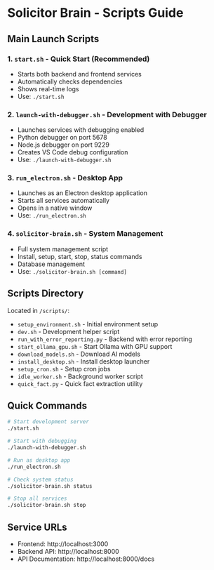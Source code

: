 # Solicitor Brain - Scripts Guide

## Main Launch Scripts

### 1. `start.sh` - Quick Start (Recommended)
- Starts both backend and frontend services
- Automatically checks dependencies
- Shows real-time logs
- Use: `./start.sh`

### 2. `launch-with-debugger.sh` - Development with Debugger
- Launches services with debugging enabled
- Python debugger on port 5678
- Node.js debugger on port 9229
- Creates VS Code debug configuration
- Use: `./launch-with-debugger.sh`

### 3. `run_electron.sh` - Desktop App
- Launches as an Electron desktop application
- Starts all services automatically
- Opens in a native window
- Use: `./run_electron.sh`

### 4. `solicitor-brain.sh` - System Management
- Full system management script
- Install, setup, start, stop, status commands
- Database management
- Use: `./solicitor-brain.sh [command]`

## Scripts Directory

Located in `/scripts/`:

- `setup_environment.sh` - Initial environment setup
- `dev.sh` - Development helper script
- `run_with_error_reporting.py` - Backend with error reporting
- `start_ollama_gpu.sh` - Start Ollama with GPU support
- `download_models.sh` - Download AI models
- `install_desktop.sh` - Install desktop launcher
- `setup_cron.sh` - Setup cron jobs
- `idle_worker.sh` - Background worker script
- `quick_fact.py` - Quick fact extraction utility

## Quick Commands

```bash
# Start development server
./start.sh

# Start with debugging
./launch-with-debugger.sh

# Run as desktop app
./run_electron.sh

# Check system status
./solicitor-brain.sh status

# Stop all services
./solicitor-brain.sh stop
```

## Service URLs

- Frontend: http://localhost:3000
- Backend API: http://localhost:8000
- API Documentation: http://localhost:8000/docs
